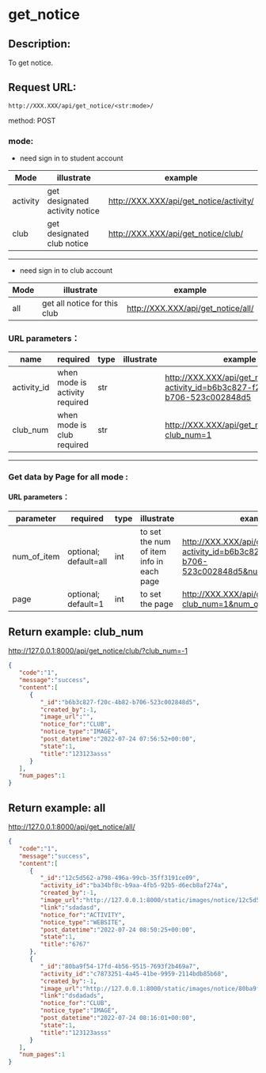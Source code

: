 # get_notice

## Description:
 To get notice.
 
## Request URL:
`http://XXX.XXX/api/get_notice/<str:mode>/`

method: POST


### mode:
* need sign in to student account

| Mode            | illustrate                     | example                                 |
|-----------------|--------------------------------|-----------------------------------------|
| activity        | get designated activity notice | http://XXX.XXX/api/get_notice/activity/ |
| club            | get designated club notice     | http://XXX.XXX/api/get_notice/club/     |


---
* need sign in to club account

| Mode | illustrate                   | example                            |
|------|------------------------------|------------------------------------|
| all  | get all notice for this club | http://XXX.XXX/api/get_notice/all/ | 


### URL parameters：
| name        | required                       | type | illustrate | example                                                                                  |
|-------------|--------------------------------|------|------------|------------------------------------------------------------------------------------------|
| activity_id | when mode is activity required | str  |            | http://XXX.XXX/api/get_notice/activity/?activity_id=b6b3c827-f20c-4b82-b706-523c002848d5 |
| club_num    | when mode is club required     | str  |            | http://XXX.XXX/api/get_notice/club/?club_num=1                                           |

---
### Get data by Page for all mode :
#### URL parameters：
| parameter   | required              | type  | illustrate                                | example                                                                                             |
|-------------|-----------------------|-------|-------------------------------------------|-----------------------------------------------------------------------------------------------------|
| num_of_item | optional; default=all | int   | to set the num of item info in each page  | http://XXX.XXX/api/get_notice/club/?activity_id=b6b3c827-f20c-4b82-b706-523c002848d5&num_of_item=10 |
| page        | optional; default=1   | int   | to set the page                           | http://XXX.XXX/api/get_notice/club/?club_num=1&num_of_item=10&page=2                            |


## Return example: club_num
http://127.0.0.1:8000/api/get_notice/club/?club_num=-1
```json
{
   "code":"1",
   "message":"success",
   "content":[
      {
         "_id":"b6b3c827-f20c-4b82-b706-523c002848d5",
         "created_by":-1,
         "image_url":"",
         "notice_for":"CLUB",
         "notice_type":"IMAGE",
         "post_datetime":"2022-07-24 07:56:52+00:00",
         "state":1,
         "title":"123123asss"
      }
   ],
   "num_pages":1
}
```

## Return example: all
http://127.0.0.1:8000/api/get_notice/all/
```json
{
   "code":"1",
   "message":"success",
   "content":[
      {
         "_id":"12c5d562-a798-496a-99cb-35ff3191ce09",
         "activity_id":"ba34bf8c-b9aa-4fb5-92b5-d6ecb8af274a",
         "created_by":-1,
         "image_url":"http://127.0.0.1:8000/static/images/notice/12c5d562-a798-496a-99cb-35ff3191ce09/\u4e0b\u8f09.png",
         "link":"sdadasd",
         "notice_for":"ACTIVITY",
         "notice_type":"WEBSITE",
         "post_datetime":"2022-07-24 08:50:25+00:00",
         "state":1,
         "title":"6767"
      },
      {
         "_id":"80ba9f54-17fd-4b56-9515-7693f2b469a7",
         "activity_id":"c7873251-4a45-41be-9959-2114bdb85b68",
         "created_by":-1,
         "image_url":"http://127.0.0.1:8000/static/images/notice/80ba9f54-17fd-4b56-9515-7693f2b469a7/anton-maksimov-5642-su-wrkNQmhmdvY-unsplash.jpg",
         "link":"dsdadads",
         "notice_for":"CLUB",
         "notice_type":"IMAGE",
         "post_datetime":"2022-07-24 08:16:01+00:00",
         "state":1,
         "title":"123123asss"
      }
   ],
   "num_pages":1
}
```


